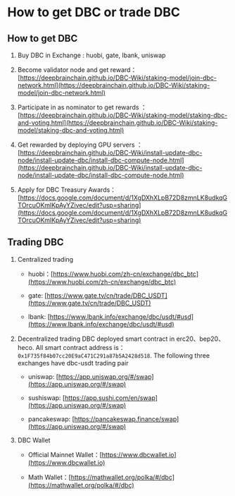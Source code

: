 # How to get DBC or trade DBC

## How to get DBC

1. Buy DBC in Exchange : huobi, gate, lbank, uniswap

2. Become validator node and get reward：[https://deepbrainchain.github.io/DBC-Wiki/staking-model/join-dbc-network.html](https://deepbrainchain.github.io/DBC-Wiki/staking-model/join-dbc-network.html)

3. Participate in as nominator to get rewards ：[https://deepbrainchain.github.io/DBC-Wiki/staking-model/staking-dbc-and-voting.html](https://deepbrainchain.github.io/DBC-Wiki/staking-model/staking-dbc-and-voting.html)

4. Get rewarded by deploying GPU servers ：[https://deepbrainchain.github.io/DBC-Wiki/install-update-dbc-node/install-update-dbc/install-dbc-compute-node.html](https://deepbrainchain.github.io/DBC-Wiki/install-update-dbc-node/install-update-dbc/install-dbc-compute-node.html)

5. Apply for DBC Treasury Awards：[https://docs.google.com/document/d/1XgDXhXLpB72D8zmnLK8udkqGTOrcuOKmlKpAyYZivec/edit?usp=sharing](https://docs.google.com/document/d/1XgDXhXLpB72D8zmnLK8udkqGTOrcuOKmlKpAyYZivec/edit?usp=sharing)

## Trading DBC

1. Centralized trading

   - huobi：[https://www.huobi.com/zh-cn/exchange/dbc_btc](https://www.huobi.com/zh-cn/exchange/dbc_btc)

   - gate: [https://www.gate.tv/cn/trade/DBC_USDT](https://www.gate.tv/cn/trade/DBC_USDT)

   - lbank: [https://www.lbank.info/exchange/dbc/usdt/#usd](https://www.lbank.info/exchange/dbc/usdt/#usd)

2. Decentralized trading
   DBC deployed smart contract in erc20、bep20、heco. All smart contract address is： `0x1F735f84b07cc20E9aC471C291a87b5A2428d518`. The following three exchanges have dbc-usdt trading pair

   - uniswap: [https://app.uniswap.org/#/swap](https://app.uniswap.org/#/swap)

   - sushiswap: [https://app.sushi.com/en/swap](https://app.uniswap.org/#/swap)

   - pancakeswap: [https://pancakeswap.finance/swap](https://app.uniswap.org/#/swap)

3. DBC Wallet

   - Official Mainnet Wallet：[https://www.dbcwallet.io](https://www.dbcwallet.io)

   - Math Wallet：[https://mathwallet.org/polka/#/dbc](https://mathwallet.org/polka/#/dbc)
